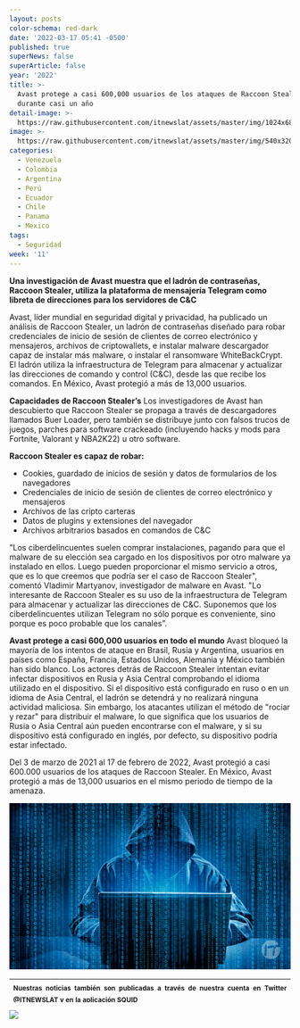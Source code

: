 ```yaml
---
layout: posts
color-schema: red-dark
date: '2022-03-17 05:41 -0500'
published: true
superNews: false
superArticle: false
year: '2022'
title: >-
  Avast protege a casi 600,000 usuarios de los ataques de Raccoon Stealer
  durante casi un año
detail-image: >-
  https://raw.githubusercontent.com/itnewslat/assets/master/img/1024x680/Ciberataque-g.jpg
image: >-
  https://raw.githubusercontent.com/itnewslat/assets/master/img/540x320/Ciberataque-p.jpg
categories:
  - Venezuela
  - Colombia
  - Argentina
  - Perú
  - Ecuador
  - Chile
  - Panama
  - Mexico
tags:
  - Seguridad
week: '11'
---
```

**Una investigación de Avast muestra que el ladrón de contraseñas, Raccoon Stealer, utiliza la plataforma de mensajería Telegram como libreta de direcciones para los servidores de C&C**

Avast, líder mundial en seguridad digital y privacidad, ha publicado un análisis de Raccoon Stealer, un ladrón de contraseñas diseñado para robar credenciales de inicio de sesión de clientes de correo electrónico y mensajeros, archivos de criptowallets, e instalar malware descargador capaz de instalar más malware, o instalar el ransomware WhiteBackCrypt. El ladrón utiliza la infraestructura de Telegram para almacenar y actualizar las direcciones de comando y control (C&C), desde las que recibe los comandos. En México, Avast protegió a más de 13,000 usuarios.

**Capacidades de Raccoon Stealer’s**
Los investigadores de Avast han descubierto que Raccoon Stealer se propaga a través de descargadores llamados Buer Loader, pero también se distribuye junto con falsos trucos de juegos, parches para software crackeado (incluyendo hacks y mods para Fortnite, Valorant y NBA2K22) u otro software.
 
**Raccoon Stealer es capaz de robar:**
- Cookies, guardado de inicios de sesión y datos de formularios de los navegadores
- Credenciales de inicio de sesión de clientes de correo electrónico y mensajeros
- Archivos de las cripto carteras
- Datos de plugins y extensiones del navegador
- Archivos arbitrarios basados en comandos de C&C
 
"Los ciberdelincuentes suelen comprar instalaciones, pagando para que el malware de su elección sea cargado en los dispositivos por otro malware ya instalado en ellos. Luego pueden proporcionar el mismo servicio a otros, que es lo que creemos que podría ser el caso de Raccoon Stealer", comentó Vladimir Martyanov, investigador de malware en Avast. "Lo interesante de Raccoon Stealer es su uso de la infraestructura de Telegram para almacenar y actualizar las direcciones de C&C. Suponemos que los ciberdelincuentes utilizan Telegram no sólo porque es conveniente, sino porque es poco probable que los canales”.

**Avast protege a casi 600,000 usuarios en todo el mundo**
Avast bloqueó la mayoría de los intentos de ataque en Brasil, Rusia y Argentina, usuarios en países como España, Francia, Estados Unidos, Alemania y México también han sido blanco. Los actores detrás de Raccoon Stealer intentan evitar infectar dispositivos en Rusia y Asia Central comprobando el idioma utilizado en el dispositivo. Si el dispositivo está configurado en ruso o en un idioma de Asia Central, el ladrón se detendrá y no realizará ninguna actividad maliciosa. Sin embargo, los atacantes utilizan el método de "rociar y rezar" para distribuir el malware, lo que significa que los usuarios de Rusia o Asia Central aún pueden encontrarse con el malware, y si su dispositivo está configurado en inglés, por defecto, su dispositivo podría estar infectado.
 
Del 3 de marzo de 2021 al 17 de febrero de 2022, Avast protegió a casi 600.000 usuarios de los ataques de Raccoon Stealer. En México, Avast protegió a más de 13,000 usuarios en el mismo periodo de tiempo de la amenaza.
 
 ![](https://raw.githubusercontent.com/itnewslat/assets/master/img/540x320/Ciberataque-p.jpg)

<table style="height: 42px;" width="569">
<tbody>
<tr>
<td style="text-align: justify;"><sub><strong>Nuestras noticias también son publicadas a través de nuestra cuenta en Twitter <a href="https://twitter.com/itnewslat?lang=es">@ITNEWSLAT</a> y en la aplicación <a href="https://squidapp.co/en/">SQUID</a></strong></sub></td>
</tr>
</tbody>
</table>

<img src="https://tracker.metricool.com/c3po.jpg?hash=56f88a41e39ab42c063cc51676587a04"/>
